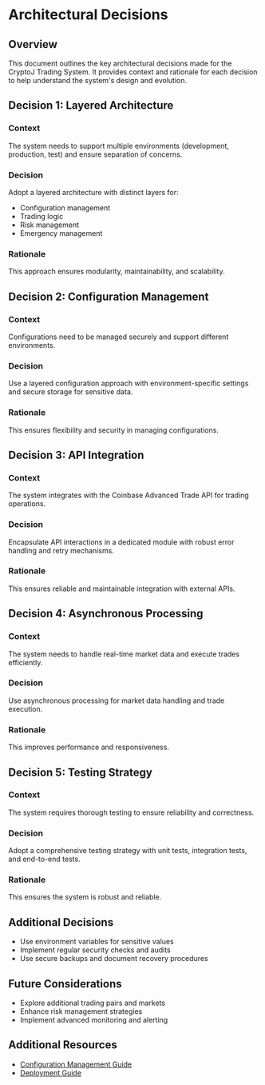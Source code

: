 # Architectural Decisions

## Overview

This document outlines the key architectural decisions made for the CryptoJ Trading System. It provides context and rationale for each decision to help understand the system's design and evolution.

## Decision 1: Layered Architecture

### Context
The system needs to support multiple environments (development, production, test) and ensure separation of concerns.

### Decision
Adopt a layered architecture with distinct layers for:
- Configuration management
- Trading logic
- Risk management
- Emergency management

### Rationale
This approach ensures modularity, maintainability, and scalability.

## Decision 2: Configuration Management

### Context
Configurations need to be managed securely and support different environments.

### Decision
Use a layered configuration approach with environment-specific settings and secure storage for sensitive data.

### Rationale
This ensures flexibility and security in managing configurations.

## Decision 3: API Integration

### Context
The system integrates with the Coinbase Advanced Trade API for trading operations.

### Decision
Encapsulate API interactions in a dedicated module with robust error handling and retry mechanisms.

### Rationale
This ensures reliable and maintainable integration with external APIs.

## Decision 4: Asynchronous Processing

### Context
The system needs to handle real-time market data and execute trades efficiently.

### Decision
Use asynchronous processing for market data handling and trade execution.

### Rationale
This improves performance and responsiveness.

## Decision 5: Testing Strategy

### Context
The system requires thorough testing to ensure reliability and correctness.

### Decision
Adopt a comprehensive testing strategy with unit tests, integration tests, and end-to-end tests.

### Rationale
This ensures the system is robust and reliable.

## Additional Decisions

- Use environment variables for sensitive values
- Implement regular security checks and audits
- Use secure backups and document recovery procedures

## Future Considerations

- Explore additional trading pairs and markets
- Enhance risk management strategies
- Implement advanced monitoring and alerting

## Additional Resources

- [Configuration Management Guide](./configuration_management.md)
- [Deployment Guide](./deployment_guide.md)